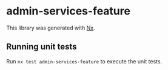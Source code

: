 # admin-services-feature

This library was generated with [Nx](https://nx.dev).

## Running unit tests

Run `nx test admin-services-feature` to execute the unit tests.
